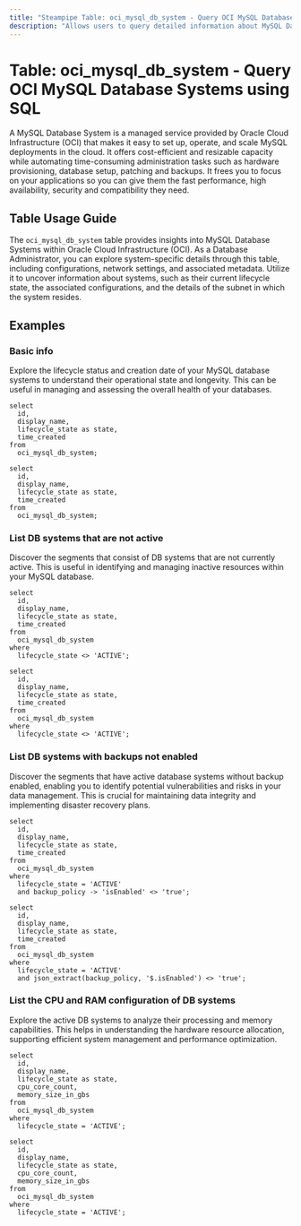 ```yaml
---
title: "Steampipe Table: oci_mysql_db_system - Query OCI MySQL Database Systems using SQL"
description: "Allows users to query detailed information about MySQL Database Systems within Oracle Cloud Infrastructure (OCI)."
---
```


# Table: oci_mysql_db_system - Query OCI MySQL Database Systems using SQL

A MySQL Database System is a managed service provided by Oracle Cloud Infrastructure (OCI) that makes it easy to set up, operate, and scale MySQL deployments in the cloud. It offers cost-efficient and resizable capacity while automating time-consuming administration tasks such as hardware provisioning, database setup, patching and backups. It frees you to focus on your applications so you can give them the fast performance, high availability, security and compatibility they need.

## Table Usage Guide

The `oci_mysql_db_system` table provides insights into MySQL Database Systems within Oracle Cloud Infrastructure (OCI). As a Database Administrator, you can explore system-specific details through this table, including configurations, network settings, and associated metadata. Utilize it to uncover information about systems, such as their current lifecycle state, the associated configurations, and the details of the subnet in which the system resides.

## Examples

### Basic info
Explore the lifecycle status and creation date of your MySQL database systems to understand their operational state and longevity. This can be useful in managing and assessing the overall health of your databases.

```sql+postgres
select
  id,
  display_name,
  lifecycle_state as state,
  time_created
from
  oci_mysql_db_system;
```

```sql+sqlite
select
  id,
  display_name,
  lifecycle_state as state,
  time_created
from
  oci_mysql_db_system;
```

### List DB systems that are not active
Discover the segments that consist of DB systems that are not currently active. This is useful in identifying and managing inactive resources within your MySQL database.

```sql+postgres
select
  id,
  display_name,
  lifecycle_state as state,
  time_created
from
  oci_mysql_db_system
where
  lifecycle_state <> 'ACTIVE';
```

```sql+sqlite
select
  id,
  display_name,
  lifecycle_state as state,
  time_created
from
  oci_mysql_db_system
where
  lifecycle_state <> 'ACTIVE';
```

### List DB systems with backups not enabled
Discover the segments that have active database systems without backup enabled, enabling you to identify potential vulnerabilities and risks in your data management. This is crucial for maintaining data integrity and implementing disaster recovery plans.

```sql+postgres
select
  id,
  display_name,
  lifecycle_state as state,
  time_created
from
  oci_mysql_db_system
where
  lifecycle_state = 'ACTIVE'
  and backup_policy -> 'isEnabled' <> 'true';
```

```sql+sqlite
select
  id,
  display_name,
  lifecycle_state as state,
  time_created
from
  oci_mysql_db_system
where
  lifecycle_state = 'ACTIVE'
  and json_extract(backup_policy, '$.isEnabled') <> 'true';
```

### List the CPU and RAM configuration of DB systems
Explore the active DB systems to analyze their processing and memory capabilities. This helps in understanding the hardware resource allocation, supporting efficient system management and performance optimization.

```sql+postgres
select
  id,
  display_name,
  lifecycle_state as state,
  cpu_core_count,
  memory_size_in_gbs
from
  oci_mysql_db_system
where
  lifecycle_state = 'ACTIVE';
```

```sql+sqlite
select
  id,
  display_name,
  lifecycle_state as state,
  cpu_core_count,
  memory_size_in_gbs
from
  oci_mysql_db_system
where
  lifecycle_state = 'ACTIVE';
```
